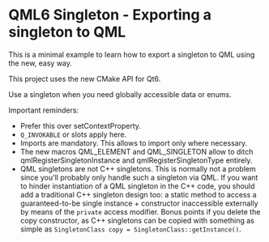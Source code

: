  # QML6 Singleton - Exporting a singleton to QML

This is a minimal example to learn how to export a singleton to QML using the new, easy way.

This project uses the new CMake API for Qt6.

Use a singleton when you need globally accessible data or enums.

Important reminders:

* Prefer this over setContextProperty.
* `Q_INVOKABLE` or slots apply here.
* Imports are mandatory. This allows to import only where necessary.
* The new macros QML_ELEMENT and QML_SINGLETON allow to ditch qmlRegisterSingletonInstance and qmlRegisterSingletonType entirely.
* QML singletons are not C++ singletons. This is normally not a problem since you'll probably only handle such a singleton via QML. If you want to hinder instantiation of a QML singleton in the C++ code, you should add a traditional C++ singleton design too: a static method to access a guaranteed-to-be single instance + constructor inaccessible externally by means of the `private` access modifier. Bonus points if you delete the copy constructor, as C++ singletons can be copied with something as simple as `SingletonClass copy = SingletonClass::getInstance()`.

